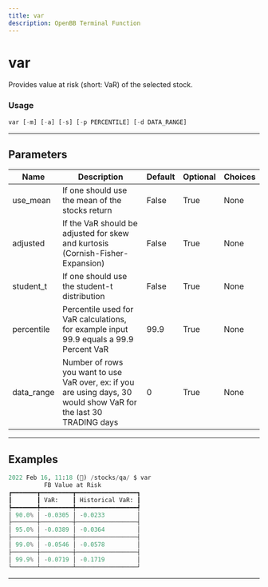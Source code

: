 ```yaml
---
title: var
description: OpenBB Terminal Function
---
```


# var

Provides value at risk (short: VaR) of the selected stock.

### Usage

```python
var [-m] [-a] [-s] [-p PERCENTILE] [-d DATA_RANGE]
```

---

## Parameters

| Name | Description | Default | Optional | Choices |
| ---- | ----------- | ------- | -------- | ------- |
| use_mean | If one should use the mean of the stocks return | False | True | None |
| adjusted | If the VaR should be adjusted for skew and kurtosis (Cornish-Fisher-Expansion) | False | True | None |
| student_t | If one should use the student-t distribution | False | True | None |
| percentile | Percentile used for VaR calculations, for example input 99.9 equals a 99.9 Percent VaR | 99.9 | True | None |
| data_range | Number of rows you want to use VaR over, ex: if you are using days, 30 would show VaR for the last 30 TRADING days | 0 | True | None |


---

## Examples

```python
2022 Feb 16, 11:18 (🦋) /stocks/qa/ $ var
          FB Value at Risk
┏━━━━━━━┳━━━━━━━━━┳━━━━━━━━━━━━━━━━━┓
┃       ┃ VaR:    ┃ Historical VaR: ┃
┡━━━━━━━╇━━━━━━━━━╇━━━━━━━━━━━━━━━━━┩
│ 90.0% │ -0.0305 │ -0.0233         │
├───────┼─────────┼─────────────────┤
│ 95.0% │ -0.0389 │ -0.0364         │
├───────┼─────────┼─────────────────┤
│ 99.0% │ -0.0546 │ -0.0578         │
├───────┼─────────┼─────────────────┤
│ 99.9% │ -0.0719 │ -0.1719         │
└───────┴─────────┴─────────────────┘
```
---
